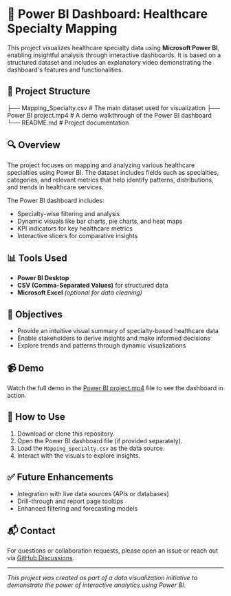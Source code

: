 # 🧠 Power BI Dashboard: Healthcare Specialty Mapping

This project visualizes healthcare specialty data using **Microsoft Power BI**, enabling insightful analysis through interactive dashboards. It is based on a structured dataset and includes an explanatory video demonstrating the dashboard's features and functionalities.

## 📁 Project Structure

├── Mapping_Specialty.csv # The main dataset used for visualization
├── Power BI project.mp4 # A demo walkthrough of the Power BI dashboard
└── README.md # Project documentation

## 🔍 Overview

The project focuses on mapping and analyzing various healthcare specialties using Power BI. The dataset includes fields such as specialties, categories, and relevant metrics that help identify patterns, distributions, and trends in healthcare services.

The Power BI dashboard includes:
- Specialty-wise filtering and analysis
- Dynamic visuals like bar charts, pie charts, and heat maps
- KPI indicators for key healthcare metrics
- Interactive slicers for comparative insights

## 📊 Tools Used

- **Power BI Desktop**
- **CSV (Comma-Separated Values)** for structured data
- **Microsoft Excel** *(optional for data cleaning)*

## 🎯 Objectives

- Provide an intuitive visual summary of specialty-based healthcare data
- Enable stakeholders to derive insights and make informed decisions
- Explore trends and patterns through dynamic visualizations

## 📹 Demo

Watch the full demo in the [Power BI project.mp4](./Power%20BI%20project.mp4) file to see the dashboard in action.

## 📝 How to Use

1. Download or clone this repository.
2. Open the Power BI dashboard file (if provided separately).
3. Load the `Mapping_Specialty.csv` as the data source.
4. Interact with the visuals to explore insights.

## ✅ Future Enhancements

- Integration with live data sources (APIs or databases)
- Drill-through and report page tooltips
- Enhanced filtering and forecasting models

## 📬 Contact

For questions or collaboration requests, please open an issue or reach out via [GitHub Discussions](https://github.com/yourusername/your-repo/discussions).

---

*This project was created as part of a data visualization initiative to demonstrate the power of interactive analytics using Power BI.*


